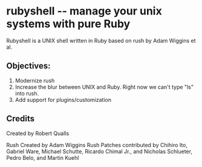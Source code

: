 # rubyshell -- manage your unix systems with pure Ruby

Rubyshell is a UNIX shell written in Ruby based on rush by Adam Wiggins et al.

## Objectives:

  1. Modernize rush
  2. Increase the blur between UNIX and Ruby. Right now we can't type "ls" into rush.
  3. Add support for plugins/customization

## Credits

Created by Robert Qualls

Rush Created by Adam Wiggins
Rush Patches contributed by Chihiro Ito, Gabriel Ware, Michael Schutte, Ricardo Chimal Jr., and Nicholas Schlueter, Pedro Belo, and Martin Kuehl

